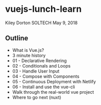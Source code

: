 # vuejs-lunch-learn

Kiley Dorton
SOLTECH
May 9, 2018

## Outline

* What is Vue.js?
* 3 minute history
* 01 - Declarative Rendering
* 02 - Conditionals and Loops
* 03 - Handle User Input
* 04 - Compose with Components
* 05 - Continuous Deployment with Netlify
* 06 - Install and use the vue-cli
* Walk through the real-world vue project
* Where to go next (nuxt)

